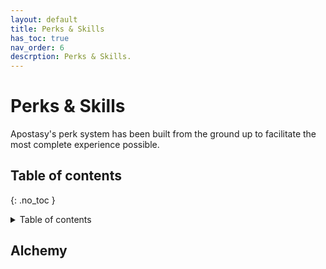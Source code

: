 ```yaml
---
layout: default
title: Perks & Skills
has_toc: true
nav_order: 6
descrption: Perks & Skills.
---
```


# Perks & Skills

Apostasy's perk system has been built from the ground up to facilitate the most complete experience possible. 

## Table of contents
{: .no_toc }
<details markdown="block">
  <summary>
    Table of contents
  </summary>
  {: .text-delta }
1. TOC
{:toc}
</details>

## Alchemy